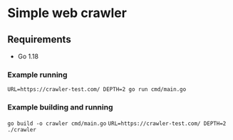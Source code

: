 # Simple web crawler

## Requirements 
* Go 1.18

### Example running
`URL=https://crawler-test.com/ DEPTH=2 go run cmd/main.go`

### Example building and running
`go build -o crawler cmd/main.go`
`URL=https://crawler-test.com/ DEPTH=2 ./crawler`